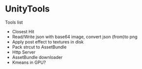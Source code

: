 # UnityTools

Tools list
- Closest Hit
- Read/Write json with base64 image, convert json (from)to png
- Apply post effect to textures in disk
- Pack strcut to AssetBundle
- Http Server
- AssetBundle downloader
- Kmeans in GPU?
